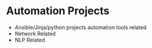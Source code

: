 # Automation Projects
* Ansible/Jinja/python projects automation tools related
* Network Related
* NLP Related